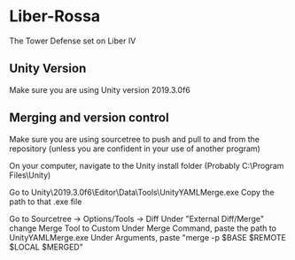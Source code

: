 # Liber-Rossa
The Tower Defense set on Liber IV

## Unity Version ##

Make sure you are using Unity version 2019.3.0f6

## Merging and version control ##

Make sure you are using sourcetree to push and pull to and from the repository (unless you are confident in your use of another program)

On your computer, navigate to the Unity install folder (Probably C:\Program Files\Unity)

Go to Unity\2019.3.0f6\Editor\Data\Tools\UnityYAMLMerge.exe
Copy the path to that .exe file

Go to Sourcetree -> Options/Tools -> Diff
Under "External Diff/Merge" change Merge Tool to Custom
Under Merge Command, paste the path to UnityYAMLMerge.exe
Under Arguments, paste "merge -p $BASE $REMOTE $LOCAL $MERGED"